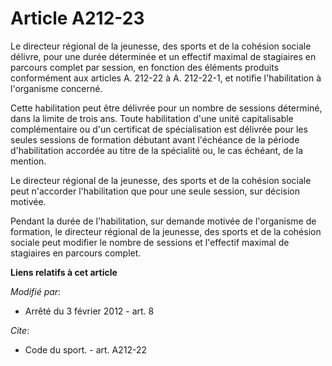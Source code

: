 # Article A212-23

Le directeur régional de la jeunesse, des sports et de la cohésion sociale délivre, pour une durée déterminée et un effectif
maximal de stagiaires en parcours complet par session, en fonction des éléments produits conformément aux articles A. 212-22
à A. 212-22-1, et notifie l'habilitation à l'organisme concerné. 

Cette habilitation peut être délivrée pour un nombre de sessions déterminé, dans la limite de trois ans. Toute habilitation
d'une unité capitalisable complémentaire ou d'un certificat de spécialisation est délivrée pour les seules sessions de
formation débutant avant l'échéance de la période d'habilitation accordée au titre de la spécialité ou, le cas échéant, de la
mention. 

Le directeur régional de la jeunesse, des sports et de la cohésion sociale peut n'accorder l'habilitation que pour une seule
session, sur décision motivée. 

Pendant la durée de l'habilitation, sur demande motivée de l'organisme de formation, le directeur régional de la jeunesse,
des sports et de la cohésion sociale peut modifier le nombre de sessions et l'effectif maximal de stagiaires en parcours
complet.

**Liens relatifs à cet article**

_Modifié par_:

  - Arrêté du 3 février 2012 - art. 8

_Cite_:

  - Code du sport. - art. A212-22
